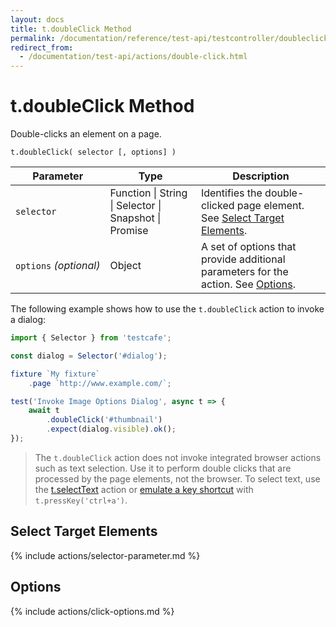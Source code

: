```yaml
---
layout: docs
title: t.doubleClick Method
permalink: /documentation/reference/test-api/testcontroller/doubleclick.html
redirect_from:
  - /documentation/test-api/actions/double-click.html
---
```

# t.doubleClick Method

Double-clicks an element on a page.

```text
t.doubleClick( selector [, options] )
```

Parameter              | Type                                              | Description
---------------------- | ------------------------------------------------- | ------------------------------------------------------------------------------------------------------------------------
`selector`             | Function &#124; String &#124; Selector &#124; Snapshot &#124; Promise | Identifies the double-clicked page element. See [Select Target Elements](#select-target-elements).
`options`&#160;*(optional)* | Object                                            | A set of options that provide additional parameters for the action. See [Options](#options).

The following example shows how to use the `t.doubleClick` action to invoke a dialog:

```js
import { Selector } from 'testcafe';

const dialog = Selector('#dialog');

fixture `My fixture`
    .page `http://www.example.com/`;

test('Invoke Image Options Dialog', async t => {
    await t
        .doubleClick('#thumbnail')
        .expect(dialog.visible).ok();
});
```

> The `t.doubleClick` action does not invoke integrated browser actions such as text selection.
> Use it to perform double clicks that are processed by the page elements, not the browser.
> To select text, use the [t.selectText](selecttext.md) action or
> [emulate a key shortcut](presskey.md) with `t.pressKey('ctrl+a')`.

## Select Target Elements

{% include actions/selector-parameter.md %}

## Options

{% include actions/click-options.md %}
